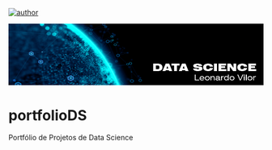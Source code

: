 [![author](https://img.shields.io/badge/author-leovilor-red.svg)](https://www.linkedin.com/in/leovilor)

<p align="center">
  <img src="banner_portfolioDS.png" >
</p>

# portfolioDS
Portfólio de Projetos de Data Science
